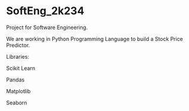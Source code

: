 # SoftEng_2k234
Project for Software Engineering.

We are working in Python Programming Language to build a Stock Price Predictor.

Libraries:

Scikit Learn

Pandas

Matplotlib

Seaborn
